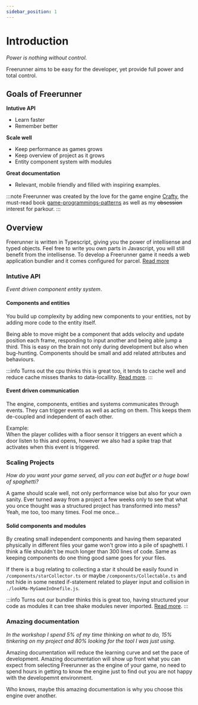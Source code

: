 ```yaml
---
sidebar_position: 1
---
```


# Introduction
_Power is nothing without control._

Freerunner aims to be easy for the developer, yet provide full power and total control.
 
## Goals of Freerunner
**Intutive API**  
- Learn faster
- Remember better

**Scale well**  
- Keep performance as games grows
- Keep overview of project as it grows
- Entity component system with modules

**Great documentation**  
- Relevant, mobile friendly and filled with inspiring examples.

:::note
Freerunner was created by the love for the game engine [Crafty](http://craftyjs.com), the must-read book [game-programmings-patterns](https://gameprogrammingpatterns.com) as well as my <strike>obsession</strike> interest for parkour.
:::

## Overview
Freerunner is written in Typescript, giving you the power of intellisense and typed objects.
Feel free to write you own parts in Javascript, you will still benefit from the intellisense.
To develop a Freerunner game it needs a web application bundler and it comes configured for parcel.
[Read more](link)

### Intutive API
_Event driven component entity system_.

#### Components and entities
You build up complexity by adding new components to your entities, not by adding more code to the entity itself. 

Being able to move might be a component that adds velocity and update position each frame, responding to input another and being able jump a third. This is easy on the brain not only during development but also when bug-hunting.
Components should be small and add related attributes and behaviours.

:::info
Turns out the cpu thinks this is great too, it tends to cache well and reduce cache misses thanks to data-locallity. [Read more](https://gameprogrammingpatterns.com/data-locality.html).
:::

#### Event driven communication
The engine, components, entities and systems communicates through events. They can trigger events as well as acting on them. This keeps them de-coupled and independent of each other. 

Example:  
When the player collides with a floor sensor it triggers an event which a door listen to this and opens, however we also had a spike trap that activates when this event is triggered.

### Scaling Projects
_How do you want your game served, all you can eat buffet or a huge bowl of spaghetti?_

A game should scale well, not only performance wise but also for your own sanity.
Ever turned away from a project a few weeks only to see that what you once thought was a structured project has transformed into mess?
Yeah, me too, too many times.
Fool me once...

#### Solid components and modules
By creating small independent components and having them separated physically in different files your game won't grow into a pile of spaghetti.
I think a file shouldn't be much longer than 300 lines of code.
Same as keeping components do one thing good same goes for your files.

If there is a bug relating to collecting a star it should be easily found in `/components/starCollector.ts` or maybe `/components/Collectable.ts` and not hide in some nested if-statement related to player input and collision in `./lookMa-MyGameInOnefile.js`.

:::info
Turns out our bundler thinks this is great too, having structured your code as modules it can tree shake modules never imported. [Read more](https://developers.google.com/web/fundamentals/performance/optimizing-javascript/tree-shaking/).
:::

### Amazing documentation
_In the workshop I spend 5% of my time thinking on what to do, 15% tinkering on my project and 80% looking for the tool I was just using._ 

Amazing documentation will reduce the learning curve and set the pace of development. Amazing documentation will show up front what you can expect from selecting Freerunner as the engine of your game, no need to spend hours in getting to know the engine just to find out you are not happy with the developemnt environment.

Who knows, maybe this amazing documentation is why you choose this engine over another.
